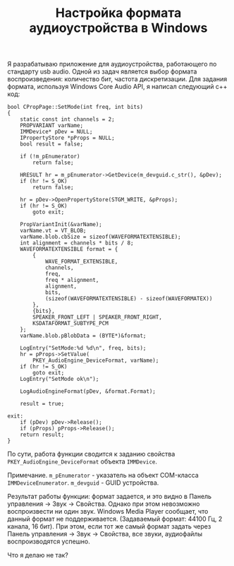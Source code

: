 ﻿---
title: "Настройка формата аудиоустройства в Windows"
se.owner.user_id: 248508
se.owner.display_name: "Dmitry"
se.owner.link: "https://ru.stackoverflow.com/users/248508/dmitry"
se.link: "https://ru.stackoverflow.com/questions/661489/%d0%9d%d0%b0%d1%81%d1%82%d1%80%d0%be%d0%b9%d0%ba%d0%b0-%d1%84%d0%be%d1%80%d0%bc%d0%b0%d1%82%d0%b0-%d0%b0%d1%83%d0%b4%d0%b8%d0%be%d1%83%d1%81%d1%82%d1%80%d0%be%d0%b9%d1%81%d1%82%d0%b2%d0%b0-%d0%b2-windows"
se.question_id: 661489
se.post_type: question
se.score: 4
---
<p>Я разрабатываю приложение для аудиоустройства, работающего по стандарту usb audio. Одной из задач является выбор формата воспроизведения: количество бит, частота дискретизации. Для задания формата, используя Windows Core Audio API, я написал следующий c++ код:</p>

<pre><code>bool CPropPage::SetMode(int freq, int bits)
{
    static const int channels = 2;
    PROPVARIANT varName;
    IMMDevice* pDev = NULL;
    IPropertyStore *pProps = NULL;
    bool result = false;

    if (!m_pEnumerator)
        return false;

    HRESULT hr = m_pEnumerator-&gt;GetDevice(m_devguid.c_str(), &amp;pDev);
    if (hr != S_OK)
        return false;

    hr = pDev-&gt;OpenPropertyStore(STGM_WRITE, &amp;pProps);
    if (hr != S_OK)
        goto exit;

    PropVariantInit(&amp;varName);
    varName.vt = VT_BLOB;
    varName.blob.cbSize = sizeof(WAVEFORMATEXTENSIBLE);
    int alignment = channels * bits / 8;
    WAVEFORMATEXTENSIBLE format = {
        {
            WAVE_FORMAT_EXTENSIBLE,
            channels,
            freq,
            freq * alignment,
            alignment,
            bits,
            (sizeof(WAVEFORMATEXTENSIBLE) - sizeof(WAVEFORMATEX))
        },
        {bits},
        SPEAKER_FRONT_LEFT | SPEAKER_FRONT_RIGHT,
        KSDATAFORMAT_SUBTYPE_PCM
    };
    varName.blob.pBlobData = (BYTE*)&amp;format;

    LogEntry("SetMode:%d %d\n", freq, bits);
    hr = pProps-&gt;SetValue(
        PKEY_AudioEngine_DeviceFormat, varName);
    if (hr != S_OK)
        goto exit;
    LogEntry("SetMode ok\n");

    LogAudioEngineFormat(pDev, &amp;format.Format);

    result = true;

exit:
    if (pDev) pDev-&gt;Release();
    if (pProps) pProps-&gt;Release();
    return result;
}
</code></pre>

<p>По сути, работа функции сводится к заданию свойства <code>PKEY_AudioEngine_DeviceFormat</code> объекта <code>IMMDevice</code>.</p>

<p>Примечание. <code>m_pEnumerator</code> - указатель на объект COM-класса <code>IMMDeviceEnumerator</code>. <code>m_devguid</code> - GUID устройства.</p>

<p>Результат работы функции: формат задается, и это видно в Панель управления -> Звук -> Свойства. Однако при этом невозможно воспроизвести ни один звук. Windows Media Player сообщает, что данный формат не поддерживается. (Задаваемый формат: 44100 Гц, 2 канала, 16 бит).
При этом, если тот же самый формат задать через Панель управления -> Звук -> Свойства, все звуки, аудиофайлы воспроизводятся успешно.</p>

<p>Что я делаю не так?</p>
